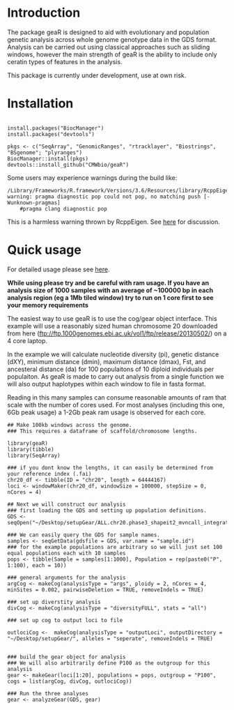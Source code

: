 # Introduction

The package geaR is designed to aid with evolutionary and population genetic analysis across whole genome genotype data in the GDS format.
Analysis can be carried out using classical approaches such as sliding windows, however the main strength of geaR is the ability to include only ceratin types of features in the analysis.

This package is currently under development, use at own risk. 

# Installation

```

install.packages("BiocManager")
install.packages("devtools")

pkgs <- c("SeqArray", "GenomicRanges", "rtracklayer", "Biostrings", "BSgenome"; "plyranges")
BiocManager::install(pkgs)
devtools::install_github("CMWbio/geaR")

```
Some users may experience warnings during the build like:
```
/Library/Frameworks/R.framework/Versions/3.6/Resources/library/RcppEigen/include/Eigen/src/Core/util/ReenableStupidWarnings.h:10:30: warning: pragma diagnostic pop could not pop, no matching push [-Wunknown-pragmas]
    #pragma clang diagnostic pop
```

This is a harmless warning thrown by RcppEigen. See [here](https://discourse.mc-stan.org/t/boost-and-rcppeigen-warnings-for-r-package-using-stan/3478/2) for discussion.

# Quick usage 
For detailed usage please see [here](https://cmwbio.github.io/geaR-vignette/index.html).

**While using please try and be careful with ram usage. If you have an analysis size of 1000 samples with an average of ~100000 bp in each analysis region (eg a 1Mb tiled window) try to run on 1 core first to see your memory requirements**

The easiest way to use geaR is to use the cog/gear object interface. 
This example will use a reasonably sized human chromosome 20 downloaded from here (ftp://ftp.1000genomes.ebi.ac.uk/vol1/ftp/release/20130502/) on a 4 core laptop.

In the example we will calculate nucleotide diversity (pi), genetic distance (dXY), minimum distance (dmin), maximum distance (dmax), Fst, and ancesteral distance (da) for 100 populaitons of 10 diploid individuals per populaiton. As geaR is made to carry out analysis from a single function we will also output haplotypes within each window to file in fasta format.

Reading in this many samples can consume reasonable amounts of ram that scale with the number of cores used. For most analyses (including this one, 6Gb peak usage) a 1-2Gb peak ram usage is observed for each core. 

```
## Make 100kb windows across the genome.
### This requires a dataframe of scaffold/chromosome lengths.

library(geaR)
library(tibble)
library(SeqArray)

### if you dont know the lengths, it can easily be determined from your reference index (.fai)
chr20_df <- tibble(ID = "chr20", length = 64444167)
loci <- windowMaker(chr20_df, windowSize = 100000, stepSize = 0,  nCores = 4)

## Next we will construct our analysis
### first loading the GDS and setting up population definitions.
GDS <- seqOpen("~/Desktop/setupGear/ALL.chr20.phase3_shapeit2_mvncall_integrated_v5a.20130502.genotypes.gds")

### We can easily query the GDS for sample names.
samples <- seqGetData(gdsfile = GDS, var.name = "sample.id")
### for the example populations are arbitrary so we will just set 100 equal populations each with 10 samples
pops <- tibble(Sample = samples[1:1000], Population = rep(paste0("P", 1:100), each = 10))

### general arguments for the analysis
argCog <- makeCog(analysisType = "args", ploidy = 2, nCores = 4, minSites = 0.002, pairwiseDeletion = TRUE, removeIndels = TRUE)

### set up diverstity analysis
divCog <- makeCog(analysisType = "diversityFULL", stats = "all")

### set up cog to output loci to file

outlociCog <-  makeCog(analysisType = "outputLoci", outputDirectory = "~/Desktop/setupGear/", alleles = "seperate", removeIndels = TRUE)


### build the gear object for analysis
### We will also arbitrarily define P100 as the outgroup for this analysis
gear <- makeGear(loci[1:20], populations = pops, outgroup = "P100", cogs = list(argCog, divCog, outlociCog))

### Run the three analyses 
gear <- analyzeGear(GDS, gear)




```
